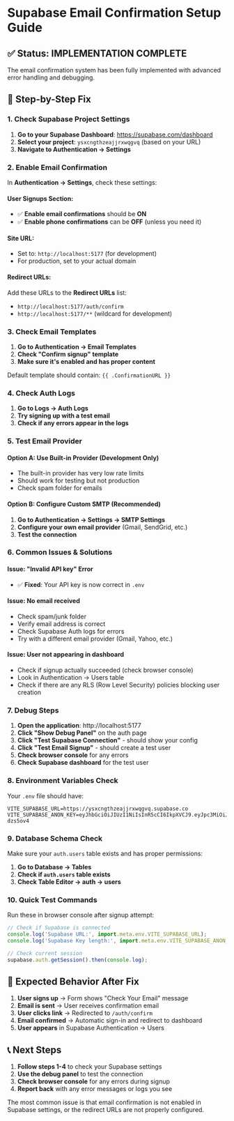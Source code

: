 # Supabase Email Confirmation Setup Guide

## ✅ Status: IMPLEMENTATION COMPLETE
The email confirmation system has been fully implemented with advanced error handling and debugging.

## 🔧 Step-by-Step Fix

### 1. Check Supabase Project Settings

1. **Go to your Supabase Dashboard**: https://supabase.com/dashboard
2. **Select your project**: `ysxcngthzeajjrxwqgvq` (based on your URL)
3. **Navigate to Authentication → Settings**

### 2. Enable Email Confirmation

In **Authentication → Settings**, check these settings:

#### **User Signups Section:**
- ✅ **Enable email confirmations** should be **ON**
- ✅ **Enable phone confirmations** can be **OFF** (unless you need it)

#### **Site URL:**
- Set to: `http://localhost:5177` (for development)
- For production, set to your actual domain

#### **Redirect URLs:**
Add these URLs to the **Redirect URLs** list:
- `http://localhost:5177/auth/confirm`
- `http://localhost:5177/**` (wildcard for development)

### 3. Check Email Templates

1. **Go to Authentication → Email Templates**
2. **Check "Confirm signup" template**
3. **Make sure it's enabled and has proper content**

Default template should contain: `{{ .ConfirmationURL }}`

### 4. Check Auth Logs

1. **Go to Logs → Auth Logs**
2. **Try signing up with a test email**
3. **Check if any errors appear in the logs**

### 5. Test Email Provider

#### **Option A: Use Built-in Provider (Development Only)**
- The built-in provider has very low rate limits
- Should work for testing but not production
- Check spam folder for emails

#### **Option B: Configure Custom SMTP (Recommended)**
1. **Go to Authentication → Settings → SMTP Settings**
2. **Configure your own email provider** (Gmail, SendGrid, etc.)
3. **Test the connection**

### 6. Common Issues & Solutions

#### **Issue: "Invalid API key" Error**
- ✅ **Fixed**: Your API key is now correct in `.env`

#### **Issue: No email received**
- Check spam/junk folder
- Verify email address is correct
- Check Supabase Auth logs for errors
- Try with a different email provider (Gmail, Yahoo, etc.)

#### **Issue: User not appearing in dashboard**
- Check if signup actually succeeded (check browser console)
- Look in Authentication → Users table
- Check if there are any RLS (Row Level Security) policies blocking user creation

### 7. Debug Steps

1. **Open the application**: http://localhost:5177
2. **Click "Show Debug Panel"** on the auth page
3. **Click "Test Supabase Connection"** - should show your config
4. **Click "Test Email Signup"** - should create a test user
5. **Check browser console** for any errors
6. **Check Supabase dashboard** for the test user

### 8. Environment Variables Check

Your `.env` file should have:
```env
VITE_SUPABASE_URL=https://ysxcngthzeajjrxwqgvq.supabase.co
VITE_SUPABASE_ANON_KEY=eyJhbGciOiJIUzI1NiIsInR5cCI6IkpXVCJ9.eyJpc3MiOiJzdXBhYmFzZSIsInJlZiI6InlzeGNuZ3RoemVhampyeHdxZ3ZxIiwicm9sZSI6ImFub24iLCJpYXQiOjE3NTMyNTAxMzgsImV4cCI6MjA2ODgyNjEzOH0.RGlONyfMfktwHtcIKExkbeAGQ50CHnO9ZSt-dzs5ov4
```

### 9. Database Schema Check

Make sure your `auth.users` table exists and has proper permissions:

1. **Go to Database → Tables**
2. **Check if `auth.users` table exists**
3. **Check Table Editor → auth → users**

### 10. Quick Test Commands

Run these in browser console after signup attempt:
```javascript
// Check if Supabase is connected
console.log('Supabase URL:', import.meta.env.VITE_SUPABASE_URL);
console.log('Supabase Key length:', import.meta.env.VITE_SUPABASE_ANON_KEY?.length);

// Check current session
supabase.auth.getSession().then(console.log);
```

## 🎯 Expected Behavior After Fix

1. **User signs up** → Form shows "Check Your Email" message
2. **Email is sent** → User receives confirmation email
3. **User clicks link** → Redirected to `/auth/confirm`
4. **Email confirmed** → Automatic sign-in and redirect to dashboard
5. **User appears** in Supabase Authentication → Users

## 📞 Next Steps

1. **Follow steps 1-4** to check your Supabase settings
2. **Use the debug panel** to test the connection
3. **Check browser console** for any errors during signup
4. **Report back** with any error messages or logs you see

The most common issue is that email confirmation is not enabled in Supabase settings, or the redirect URLs are not properly configured.
